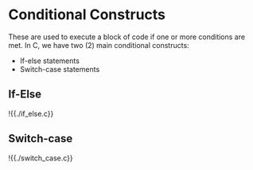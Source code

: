 # Conditional Constructs
These are used to execute a block of code if one or more conditions are met. In C,
we have two (2) main conditional constructs:
- If-else statements
- Switch-case statements

## If-Else
!{{./if_else.c}}

## Switch-case
!{{./switch_case.c}}
